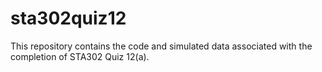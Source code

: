 # sta302quiz12
This repository contains the code and simulated data associated with the completion of STA302 Quiz 12(a). 

